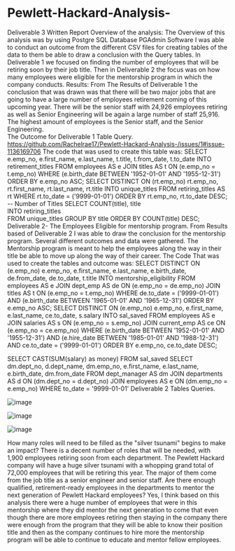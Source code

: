 # Pewlett-Hackard-Analysis-
Deliverable 3 Written Report
Overview of the analysis: 
The Overview of this analysis was by using Postgre SQL Database PGAdmin Software I was able to conduct an outcome from the different CSV files for creating tables of the data to them
be able to draw a conclusion with the Query tables. In Deliverable 1 we focused on finding the number of employees that will be retiring soon by their job title. 
Then in Deliverable 2 the focus was on how many employees were eligible for the mentorship program in which the company conducts. 
Results:
From The Results of Deliverable 1 the conclusion that was drawn was that there will be two major jobs that are going to have a large number of employees retirement coming of 
this upcoming year. There will be the senior staff with 24,926 employees retiring as well as Senior Engineering will be again a large number of staff 25,916. The highest amount
of employees is the Senior staff, and the Senior Engineering.  
The Outcome for Deliverable 1  Table Query. 
https://github.com/Rachelrae17/Pewlett-Hackard-Analysis-/issues/1#issue-1136169706
 The code that was used to create this table was: 
SELECT	e.emp_no,
		e.first_name,
		e.last_name,
		t.title,
		t.from_date,
		t.to_date
INTO retirement_titles
FROM employees AS e
JOIN titles AS t
	ON (e.emp_no = t.emp_no)
WHERE (e.birth_date BETWEEN '1952-01-01' AND '1955-12-31')
ORDER BY e.emp_no ASC;
SELECT DISTINCT ON (rt.emp_no) rt.emp_no,
	rt.first_name,
	rt.last_name,
	rt.title
INTO unique_titles
FROM retiring_titles AS rt
WHERE rt.to_date = ('9999-01-01')
ORDER BY rt.emp_no, rt.to_date DESC;
-- Number of Titles
SELECT COUNT(title), title  
INTO retiring_titles  
FROM unique_titles
GROUP BY title
ORDER BY COUNT(title) DESC;
Deliverable 2- The Employees Eligible for mentorship program. From Results based of Deliverable 2 I was able to draw the conclusion for the mentorship program.
Several different outcomes and data were gathered. The Mentorship program is meant to help the employees along the way in their title be able to move up along the way of their career. 
The Code That was used to create the tables and outcome was: 
SELECT DISTINCT ON (e.emp_no) e.emp_no,
		e.first_name,
		e.last_name,
		e.birth_date,
		de.from_date,
		de.to_date,
		t.title
INTO mentorship_eligibility
FROM employees AS e
JOIN dept_emp AS de
	ON (e.emp_no = de.emp_no)
JOIN titles AS t
	ON (e.emp_no = t.emp_no)
WHERE de.to_date = ('9999-01-01')
	AND (e.birth_date BETWEEN '1965-01-01' AND '1965-12-31')
ORDER BY e.emp_no ASC;
SELECT DISTINCT ON (e.emp_no) e.emp_no,
		e.first_name,
		e.last_name, 
		ce.to_date,
		s.salary
INTO sal_saved
FROM employees AS e
JOIN salaries AS s
	ON (e.emp_no = s.emp_no)
JOIN current_emp AS ce
	ON (e.emp_no = ce.emp_no)
WHERE (e.birth_date BETWEEN '1952-01-01' AND '1955-12-31')
	AND (e.hire_date BETWEEN '1985-01-01' AND '1988-12-31')
	AND ce.to_date = ('9999-01-01')
ORDER BY e.emp_no, ce.to_date DESC;

SELECT CAST(SUM(salary) as money)
FROM sal_saved
SELECT	dm.dept_no,
		d.dept_name,
		dm.emp_no,
		e.first_name,
		e.last_name,
		e.birth_date,
		dm.from_date
FROM dept_manager AS dm
JOIN departments AS d
	ON (dm.dept_no = d.dept_no)
JOIN employees AS e
	ON (dm.emp_no = e.emp_no)
WHERE to_date = '9999-01-01'
 Deliverable 2 Tables Queries.
 
![image](https://user-images.githubusercontent.com/95897182/153771665-f2d2eafe-e60e-4114-aeb5-1b380a285398.png)

![image](https://user-images.githubusercontent.com/95897182/153771713-0af4b70f-d946-42a1-86e4-3bd2e2ce4541.png)

![image](https://user-images.githubusercontent.com/95897182/153771769-20cab65a-90bf-40a7-8db6-40f9e2aaf52c.png) 
 
How many roles will need to be filled as the "silver tsunami" begins to make an impact? There is a decent number of roles that will be needed, with 1,900 employees retiring soon from each department.
The Pewlett Hackard company will have a huge silver tsunami with a whopping grand total of 72,000 employees 
that will be retiring this year. 
The major of them come from the job title as a senior engineer and senior staff. Are there enough qualified, retirement-ready employees in the departments to mentor the next generation of Pewlett Hackard employees? 
Yes, I think based on this analysis there were a huge number of employees that were in this mentorship where they did mentor the next generation to come that even though there are more employees retiring then 
staying in the company there were enough from the program that they will be able to know their position title and then as the company continues to hire more the mentorship program will be able to continue to educate and mentor fellow employees.
